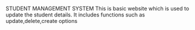 STUDENT MANAGEMENT SYSTEM
This is basic website which is used to update the student details.
It includes functions such as update,delete,create options

